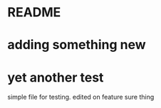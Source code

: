 # README 
# adding something new
# yet another test
simple file for testing.
edited on feature
sure thing
